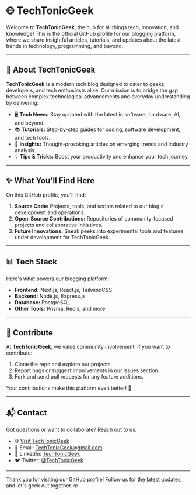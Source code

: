 # 🌐 TechTonicGeek  

Welcome to **TechTonicGeek**, the hub for all things tech, innovation, and knowledge! This is the official GitHub profile for our blogging platform, where we share insightful articles, tutorials, and updates about the latest trends in technology, programming, and beyond.

---

## 🚀 About TechTonicGeek  

**TechTonicGeek** is a modern tech blog designed to cater to geeks, developers, and tech enthusiasts alike. Our mission is to bridge the gap between complex technological advancements and everyday understanding by delivering:  

- 🖥️ **Tech News:** Stay updated with the latest in software, hardware, AI, and beyond.  
- 📚 **Tutorials:** Step-by-step guides for coding, software development, and tech tools.  
- 🌟 **Insights:** Thought-provoking articles on emerging trends and industry analysis.  
- 💡 **Tips & Tricks:** Boost your productivity and enhance your tech journey.  

---

## ✨ What You'll Find Here  

On this GitHub profile, you'll find:  

1. **Source Code:** Projects, tools, and scripts related to our blog's development and operations.  
2. **Open-Source Contributions:** Repositories of community-focused projects and collaborative initiatives.  
3. **Future Innovations:** Sneak peeks into experimental tools and features under development for TechTonicGeek.  

---

## 📊 Tech Stack  

Here's what powers our blogging platform:  

- **Frontend:** Next.js, React.js, TailwindCSS  
- **Backend:** Node.js, Express.js  
- **Database:** PostgreSQL   
- **Other Tools:** Prisma, Redis, and more  

---

## 🤝 Contribute  

At **TechTonicGeek**, we value community involvement! If you want to contribute:  

1. Clone the repo and explore our projects.  
2. Report bugs or suggest improvements in our issues section.  
3. Fork and send pull requests for any feature additions.  

Your contributions make this platform even better! 💪  

---

## 📬 Contact  

Got questions or want to collaborate? Reach out to us:  

- 🌐 [Visit TechTonicGeek](https://techtonicgeek.com)  
- 📧 Email: [TechTonicGeek@gmail.com](mailto:TechTonicGeek@gmail.com)  
- 💼 LinkedIn: [TechTonicGeek](https://linkedin.com/in/TechTonicGeek)  
- 🐦 Twitter: [@TechTonicGeek](https://twitter.com/TechTonicGeek)  

---

Thank you for visiting our GitHub profile! Follow us for the latest updates, and let's geek out together. 🤓
